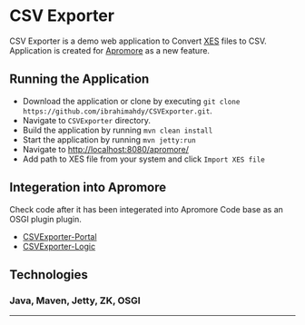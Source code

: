 # CSV Exporter

CSV Exporter is a demo web application to Convert [XES](http://xes-standard.org/) files to CSV.
Application is created for [Apromore](https://apromore.org/) as a new feature. 

## Running the Application
- Download the application or clone by executing `git clone https://github.com/ibrahimahdy/CSVExporter.git`.
- Navigate to `CSVExporter` directory.
- Build the application by running `mvn clean install`
- Start the application by running `mvn jetty:run`
- Navigate to [http://localhost:8080/apromore/](http://localhost:8080/apromore/index.zul)
- Add path to XES file from your system and click `Import XES file`

## Integeration into Apromore
Check code after it has been integerated into Apromore Code base as an OSGI plugin plugin.
- [CSVExporter-Portal](https://github.com/apromore/ApromoreCore/tree/master/Apromore-Custom-Plugins/CSVExporter-Portal)
- [CSVExporter-Logic](https://github.com/apromore/ApromoreCore/tree/master/Apromore-Custom-Plugins/CSVExporter-Logic)

## Technologies
### Java, Maven, Jetty, ZK, OSGI
------
